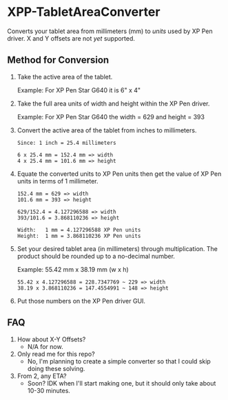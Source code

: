 # XPP-TabletAreaConverter
Converts your tablet area from millimeters (mm) to *units* used by XP Pen driver. X and Y offsets are not *yet* supported.

## Method for Conversion

1. Take the active area of the tablet.

   Example: For XP Pen Star G640 it is 6" x 4"

2. Take the full area units of width and height within the XP Pen driver.

   Example: For XP Pen Star G640 the width = 629 and height = 393

3. Convert the active area of the tablet from inches to millimeters.

   ```
   Since: 1 inch = 25.4 millimeters
   
   6 x 25.4 mm = 152.4 mm => width
   4 x 25.4 mm = 101.6 mm => height
   ```

4. Equate the converted units to XP Pen units then get the value of XP Pen units in terms of 1 millimeter.

   ```
   152.4 mm = 629 => width
   101.6 mm = 393 => height
   
   629/152.4 = 4.127296588 => width
   393/101.6 = 3.868110236 => height
   
   Width:	1 mm = 4.127296588 XP Pen units
   Height:	1 mm = 3.868110236 XP Pen units
   ```

5. Set your desired tablet area (in millimeters) through multiplication. The product should be rounded up to a no-decimal number.

   Example: 55.42 mm x 38.19 mm (w x h)

   ```
   55.42 x 4.127296588 = 228.7347769 ~ 229 => width
   38.19 x 3.868110236 = 147.4554991 ~ 148 => height
   ```

6. Put those numbers on the XP Pen driver GUI.

## FAQ

1. How about X-Y Offsets?
   - N/A for now.
2. Only read me for this repo?
   - No, I'm planning to create a simple converter so that I could skip doing these solving.
3. From 2, any ETA?
   - Soon? IDK when I'll start making one, but it should only take about 10-30 minutes.
